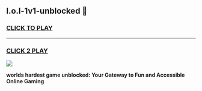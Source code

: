 
## l.o.l-1v1-unblocked 👋
<h3>
<a href="https://premium.freeplayer.one?title=l.o.l-1v1-unblocked&ref=14F">CLICK TO PLAY</a></h3>
<hr>

<h3>
<a href="https://premium.freeplayer.one?title=l.o.l-1v1-unblocked&ref=14F">CLICK 2 PLAY</a>
  
</h3>

<a href="https://premium.freeplayer.one?title=l.o.l-1v1-unblocked&ref=12F/"><img src="https://clearcache.store/games.png"></a>


**worlds hardest game unblocked: Your Gateway to Fun and Accessible Online Gaming**
